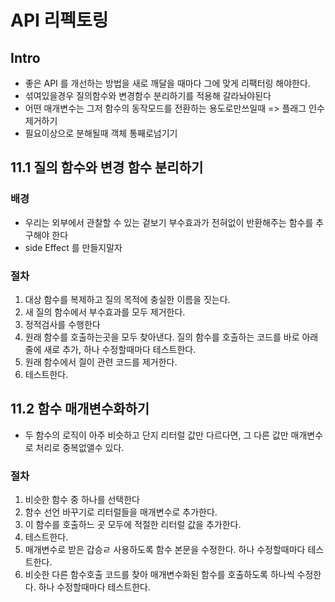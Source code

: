 # API 리펙토링

## Intro
- 좋은 API 를 개선하는 방법을 새로 깨달을 때마다 그에 맞게 리팩터링 해야한다.
- 섞여있을경우 질의함수와 변경함수 분리하기를 적용해 갈라놔야된다
- 어떤 매개변수는 그저 함수의 동작모드를 전환하는 용도로만쓰일때 => 플래그 인수 제거하기
- 필요이상으로 분해될때 객체 통째로넘기기

## 11.1 질의 함수와 변경 함수 분리하기

### 배경
- 우리는 외부에서 관찰할 수 있는 겉보기 부수효과가 전혀없이 반환해주는 함수를 추구해야 한다
- side Effect 를 만들지말자
### 절차
1) 대상 함수를 복제하고 질의 목적에 충실한 이름을 짓는다.
2) 새 질의 함수에서 부수효과를 모두 제거한다.
3) 정적검사를 수행한다
4) 원래 함수를 호출하는곳을 모두 찾아낸다. 질의 함수를 호출하는 코드를 바로 아래줄에 새로 추가, 하나 수정할때마다 테스트한다.
5) 원래 함수에서 즬이 관련 코드를 제거한다.
6) 테스트한다.
                 
## 11.2 함수 매개변수화하기
- 두 함수의 로직이 아주 비슷하고 단지 리터럴 값만 다르다면, 그 다른 값만 매개변수로 처리로 중복없앨수 있다.

### 절차
1) 비슷한 함수 중 하나를 선택한다
2) 함수 선언 바꾸기로 리터럴들을 매개변수로 추가한다.
3) 이 함수를 호출하느 곳 모두에 적절한 리터럴 값을 추가한다.
4) 테스트한다.
5) 매개변수로 받은 갑승ㄹ 사용하도록 함수 본문을 수정한다. 하나 수정할때마다 테스트한다.
6) 비슷한 다른 함수호출 코드를 찾아 매개변수화된 함수를 호출하도록 하나씩 수정한다. 하나 수정할때마다 테스트한다.
